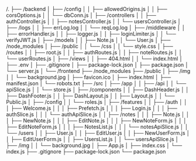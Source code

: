 /.
├── /backend
│   ├── /config
│   │   ├── allowedOrigins.js
│   │   ├── corsOptions.js
│   │   └── dbConn.js
│   ├── /controllers
│   │   ├── authController.js
│   │   ├── notesController.js
│   │   └── usersController.js
│   ├── /logs
│   │   ├── errLog.log
│   │   └── reqLog.log
│   ├── /middleware
│   │   ├── errorHandler.js
│   │   ├── logger.js
│   │   ├── loginLimiter.js
│   │   └── verifyJWT.js
│   ├── /models
│   │   ├── Note.js
│   │   └── User.js
│   ├── /node_modules
│   ├── /public
│   │   └── /css
│   │       └── style.css
│   ├── /routes
│   │   ├── root.js
│   │   ├── authRoutes.js
│   │   ├── noteRoutes.js
│   │   └── userRoutes.js
│   ├── /views
│   │   ├── 404.html
│   │   └── index.html
│   ├── .env
│   ├── .gitignore
│   ├── package-lock.json
│   ├── package.json
│   └── server.js
│
└── /frontend
    ├── /node_modules
    ├── /public
    │   ├── /img
    │   │   └── background.jpg
    │   ├── favicon.ico
    │   ├── index.html
    │   ├── manifest.json
    │   └── robots.txt
    ├── /src
    │   ├── /app
    │   │   ├── /api
    │   │       └── apiSlice.js
    │   │   └── store.js
    │   ├── /components
    │   │   ├── DashHeader.js
    │   │   ├── DashFooter.js
    │   │   ├── DashLayout.js
    │   │   ├── Layout.js
    │   │   └── Public.js
    │   ├── /config
    │   │   └── roles.js
    │   ├── /features
    │   │   ├── /auth
    │   │   │   ├── Welcome.js
    │   │   │   ├── Prefetch.js
    │   │   │   ├── Login.js
    │   │   │   ├── authSlice.js
    │   │   │   └── authApiSlice.js
    │   │   ├── /notes
    │   │   │   ├── Note.js
    │   │   │   ├── NewNote.js
    │   │   │   ├── EditNote.js
    │   │   │   ├── NewNoteForm.js
    │   │   │   ├── EditNoteForm.js
    │   │   │   ├── NotesList.js
    │   │   │   └── notesApiSlice.js
    │   │   └── /users
    │   │       ├── User.js
    │   │       ├── EditUser.js
    │   │       ├── NewUserForm.js
    │   │       ├── EditUserForm.js
    │   │       ├── UsersList.js
    │   │       └── usersApiSlice.js
    │   ├── /img
    │   │   └── background.jpg
    │   ├── App.js
    │   ├── index.css
    │   └── index.js
    ├── .gitignore
    ├── package-lock.json
    └── package.json